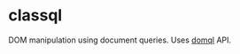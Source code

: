 # classql
DOM manipulation using document queries. Uses [domql](https://github.com/rackai/domql) API.
